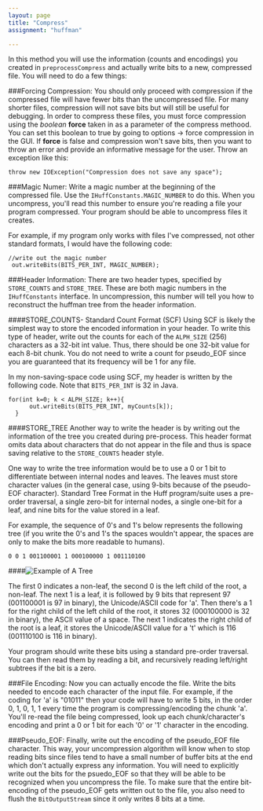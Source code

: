 ```yaml
---
layout: page
title: "Compress"
assignment: "huffman"

---
```


In this method you will use the information (counts and encodings) you created in `preprocessCompress` and actually write bits to a new, compressed file. You will need to do a few things: 


###Forcing Compression:
You should only proceed with compression if the compressed file will have fewer bits than the uncompressed file.  For many shorter files, compression will not save bits but will still be useful for debugging.  In order to compress these files, you must force compression using the *boolean* **force** taken in as a parameter of the compress methood.  You can set this boolean to true by going to options -> force compression in the GUI.  If **force** is false and compression won't save bits, then you want to throw an error and provide an informative message for the user. Throw an exception like this: 

	throw new IOException("Compression does not save any space");


###Magic Numer:
Write a magic number at the beginning of the compressed file. Use the `IHuffConstants.MAGIC_NUMBER` to do this. When you uncompress, you'll read this number to ensure you're reading a file your program compressed. Your program should be able to uncompress files it creates.

For example, if my program only works with files I've compressed, not other standard formats, I would have the following code: 
	
	//write out the magic number
     out.writeBits(BITS_PER_INT, MAGIC_NUMBER);
     

###Header Information:
There are two header types, specified by `STORE_COUNTS` and `STORE_TREE`. These are both magic numbers in the `IHuffConstants` interface. In uncompression, this number will tell you how to reconstruct the huffman tree from the header information.

####STORE_COUNTS- Standard Count Format (SCF)
Using SCF is likely the simplest way to store the encoded information in your header. To write this type of header, write out the counts for each of the  `ALPH_SIZE` (256) characters as a 32-bit int value. Thus, there should be one 32-bit value for each 8-bit chunk. You do not need to write a count for pseudo_EOF since you are guaranteed that its frequency will be 1 for any file.

In my non-saving-space code using SCF, my header is written by the following code. Note that `BITS_PER_INT` is 32 in Java.

	for(int k=0; k < ALPH_SIZE; k++){
          out.writeBits(BITS_PER_INT, myCounts[k]);
      }

####STORE_TREE
Another way to write the header is by writing out the information of the tree you created during pre-process. This header format omits data about characters that do not appear in the file and thus is space saving relative to the `STORE_COUNTS` header style.

One way to write the tree information would be to use a 0 or 1 bit to differentiate between internal nodes and leaves. The leaves must store character values (in the general case, using 9-bits because of the pseudo-EOF character). Standard Tree Format in the Huff program/suite uses a pre-order traversal, a single zero-bit for internal nodes, a single one-bit for a leaf, and nine bits for the value stored in a leaf.

For example, the sequence of 0's and 1's below represents the following tree (if you write the 0's and 1's the spaces wouldn't appear, the spaces are only to make the bits more readable to humans).

	0 0 1 001100001 1 000100000 1 001110100

####![Example of A Tree](http://www.cs.duke.edu/courses/compsci201/current/assign/huff/images/smalltree.jpg)

The first 0 indicates a non-leaf, the second 0 is the left child of the root, a non-leaf. The next 1 is a leaf, it is followed by 9 bits that represent 97 (001100001 is 97 in binary), the Unicode/ASCII code for 'a'. Then there's a 1 for the right child of the left child of the root, it stores 32 (000100000 is 32 in binary), the ASCII value of a space. The next 1 indicates the right child of the root is a leaf, it stores the Unicode/ASCII value for a 't' which is 116 (001110100 is 116 in binary).

Your program should write these bits using a standard pre-order traversal. You can then read them by reading a bit, and recursively reading left/right subtrees if the bit is a zero.


###File Encoding:
 Now you can actually encode the file. Write the bits needed to encode each character of the input file. For example, if the coding for 'a' is "01011" then your code will have to write 5 bits, in the order 0, 1, 0, 1, 1 every time the program is compressing/encoding the chunk 'a'. You'll re-read the file being compressed, look up each chunk/character's encoding and print a 0 or 1 bit for each '0' or '1' character in the encoding.


###Pseudo_EOF:
Finally, write out the encoding of the pseudo_EOF file character. This way, your uncompression algorithm will know when to stop reading bits since files tend to have a small number of buffer bits at the end which don't actually express any information. You will need to explicitly write out the bits for the psuedo_EOF so that they will be able to be recognized when you uncompress the file. To make sure that the entire bit-encoding of the pseudo_EOF gets written out to the file, you also need to flush the `BitOutputStream` since it only writes 8 bits at a time. 

